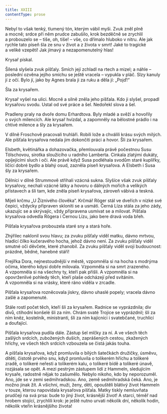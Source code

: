 ```yaml
---
title: XXIII
contentType: prose
---
```


  

Nebyl to však tenký, tlumený tón, kterým vábil myši. Zvuk zněl plně a mocně; srdce při něm prudce zabušilo, krok bezděčně se zrychlil a probouzelo se – tiše, oh, tiše! – vše, co dřímalo hluboko v nitru. Ale jak rychle tato píseň šla ze snu v život a z života v smrt! Jaké to tragické a veliké vzepětí! Jak jímavý a nezapomenutelný hlas!

Krysař pískal.

Šílená slyšela zvuk píšťaly. Smích její zchladl na rtech a mizel; a náhle – poslední ozvěna jejího smíchu se ještě vracela – vypukla v pláč. Slzy kanuly jí z očí. Bylo jí, jako by Agnes brala ji za ruku a děla jí: „Pojď!“

Šla za krysařem.

Krysař vyšel na ulici. Mocně a silně zněla jeho píšťala. Kdo ji slyšel, propadl krysařovu svodu. Ustal od své práce a šel. Nedořekl slova a šel.

Pradleny praly na dvoře domu Erhardtova. Byly mladé a svěží a hovořily o svých milencích. Ale krysař hvízdal, a zapomněly na bělostné prádlo i na chtivé milence a šly za krysařem.

V dílně Froschově pracovali truhláři. Robili lože a chválili krásu svých milých. Ale píšťala krysařova nedala jim dokončiti práci a hovor. Šli za krysařem.

Elsbeth, květinářka a dohazovačka, přemlouvala právě počest­nou Susu Tölschovou, sirotka sloužícího u radního Lamberta. Cin­kala zlatými dukáty, opíjejícími sluch i oči. Ale právě když Susa podléhala svodům staré kuplířky, líčící dobré bydlo a blahý osud, zazněla píseň krysařova. A Elsbeth i Susa šly za krysařem.

Dělníci v dílně Strummově střihali vzácná sukna. Slyšíce však zvuk píšťaly krysařovy, nechali vzácné látky a hovoru o dálných mořích a velikých přístavech a šli tam, kde zněla píseň krysařova, zároveň vábivá a teskná.

Míjeli krčmu „U Žíznivého člověka“. Krčmář Röger stál ve dveřích v nízké své čepici, vždycky připraven skloniti se a usmáti. Černá Líza stála za jeho zády, ukazujíc se a skrývajíc, vždy připravena usmívat se a milovat. Píšťala krysařova odvedla Rögera i Černou Lízu, jako bere dravá voda břeh.

Píšťala krysařova probouzela staré sny a stará hoře.

Zhýřilec naklonil svou hlavu; za zvuku píšťaly viděl matku, dávno mrtvou, hladící čílko kučeravého hocha, jehož dávno není. Za zvuku píšťaly viděl smutné oči děvčete, které zhanobil. Za zvuku píšťaly viděl svoji budoucnost: prázdné, bědné, hanebné stáří!

Frejířka Dora, nejnestoudnější v městě, vzpomněla si na hocha s modrýma očima, kterého kdysi dobře milovala. Vzpomněla si na smrt zrazeného. A vzpomněla si na všechny ty, kteří pak přišli. A vzpomněla si na opovrženlivé pohledy těch, kteří plaše odcházejí před svítáním. A vzpomněla si na vrásky, které ráno viděla v zrcadle.

Píšťala krysařova rozněcovala jiskry, dávno uhaslé popely; vracela dávno zašlé a zapomenuté.

Stále rostl počet těch, kteří šli za krysařem. Radnice se vyprázdnila; div divů, ctihodní konšelé šli za ním. Chrám svaté Trojice se vyprázdnil; šli za ním kněz, kostelník, ministranti, šli za ním kajícníci i svatebčané, truchlící a doufající.

Píšťala krysařova pudila dále. Zástup šel mlčky za ní. A ve všech těch zašlých srdcích, zubožených duších, zaprášených cestou, zkažených hříchy, ve všech těch srdcích vzbouzela se čistá jakás touha.

A píšťala krysařova, když promluvila o bílých šatečkách družičky, úsměvu, dítěti, čistotě prvého snu, když promluvila o tolikerém hříchu a tolikeré zradě, o tolikeré neřesti a tolikerém kalu, o tolikeré bídě a tolikeré únavě, rozjásala se opět. A mezi pestrým zástupem lidí z Hammeln, sledujícím krysaře, radostně nějak to zašumělo. Nebylo nikoho, kdo by neporozuměl. Ano, jde se v zemi sedmihradskou. Ano, země sedmihradská čeká. Ano, je možno jinak žít. A všichni, muži, ženy, děti, opouštěli blátivý život Hammeln v touze, kterou napovídala krysařova píšťala. Matky tiskly nemluvňata prudčeji na svá prsa: bude to jiný život, krásnější život! A starci, téměř nad hrobem stojící, zrychlili krok: je ještě nutno urvati několik dní, několik hodin, několik vteřin krásnějšího života!
